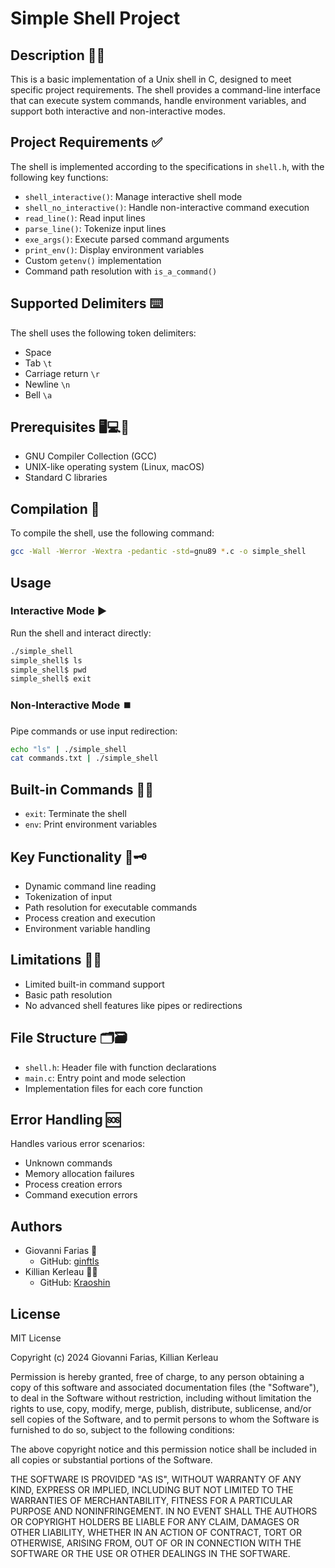 # Simple Shell Project

## Description 🕵️‍♀️
This is a basic implementation of a Unix shell in C, designed to meet specific project requirements. The shell provides a command-line interface that can execute system commands, handle environment variables, and support both interactive and non-interactive modes.

## Project Requirements ✅
The shell is implemented according to the specifications in `shell.h`, with the following key functions:
- `shell_interactive()`: Manage interactive shell mode
- `shell_no_interactive()`: Handle non-interactive command execution
- `read_line()`: Read input lines
- `parse_line()`: Tokenize input lines
- `exe_args()`: Execute parsed command arguments
- `print_env()`: Display environment variables
- Custom `getenv()` implementation
- Command path resolution with `is_a_command()`

## Supported Delimiters ⌨️
The shell uses the following token delimiters:
- Space ` `
- Tab `\t`
- Carriage return `\r`
- Newline `\n`
- Bell `\a`

## Prerequisites 🖥️💻💾
- GNU Compiler Collection (GCC)
- UNIX-like operating system (Linux, macOS)
- Standard C libraries

## Compilation 📶
To compile the shell, use the following command:
```bash
gcc -Wall -Werror -Wextra -pedantic -std=gnu89 *.c -o simple_shell
```

## Usage

### Interactive Mode ▶️
Run the shell and interact directly:
```bash
./simple_shell
simple_shell$ ls
simple_shell$ pwd
simple_shell$ exit
```

### Non-Interactive Mode ⏹️
Pipe commands or use input redirection:
```bash
echo "ls" | ./simple_shell
cat commands.txt | ./simple_shell
```

## Built-in Commands 🦺🥽
- `exit`: Terminate the shell
- `env`: Print environment variables

## Key Functionality 🔑🗝️
- Dynamic command line reading
- Tokenization of input
- Path resolution for executable commands
- Process creation and execution
- Environment variable handling

## Limitations 🛂🛃 
- Limited built-in command support
- Basic path resolution
- No advanced shell features like pipes or redirections

## File Structure 🗂️🗃️
- `shell.h`: Header file with function declarations
- `main.c`: Entry point and mode selection
- Implementation files for each core function

## Error Handling 🆘
Handles various error scenarios:
- Unknown commands
- Memory allocation failures
- Process creation errors
- Command execution errors

## Authors
- Giovanni Farias 🥷
  - GitHub: [ginftls](https://github.com/ginftls)
- Killian Kerleau 🧙‍♂️ 
  - GitHub: [Kraoshin](https://github.com/Kraoshin)

## License
MIT License

Copyright (c) 2024 Giovanni Farias, Killian Kerleau

Permission is hereby granted, free of charge, to any person obtaining a copy
of this software and associated documentation files (the "Software"), to deal
in the Software without restriction, including without limitation the rights
to use, copy, modify, merge, publish, distribute, sublicense, and/or sell
copies of the Software, and to permit persons to whom the Software is
furnished to do so, subject to the following conditions:

The above copyright notice and this permission notice shall be included in all
copies or substantial portions of the Software.

THE SOFTWARE IS PROVIDED "AS IS", WITHOUT WARRANTY OF ANY KIND, EXPRESS OR
IMPLIED, INCLUDING BUT NOT LIMITED TO THE WARRANTIES OF MERCHANTABILITY,
FITNESS FOR A PARTICULAR PURPOSE AND NONINFRINGEMENT. IN NO EVENT SHALL THE
AUTHORS OR COPYRIGHT HOLDERS BE LIABLE FOR ANY CLAIM, DAMAGES OR OTHER
LIABILITY, WHETHER IN AN ACTION OF CONTRACT, TORT OR OTHERWISE, ARISING FROM,
OUT OF OR IN CONNECTION WITH THE SOFTWARE OR THE USE OR OTHER DEALINGS IN THE
SOFTWARE.
